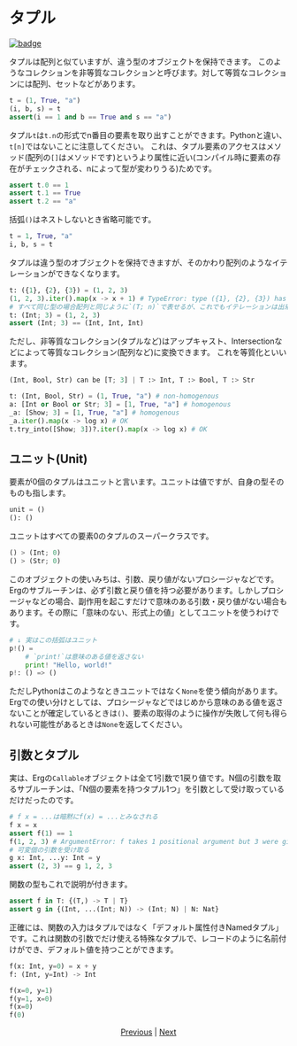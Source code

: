 # タプル

[![badge](https://img.shields.io/endpoint.svg?url=https%3A%2F%2Fgezf7g7pd5.execute-api.ap-northeast-1.amazonaws.com%2Fdefault%2Fsource_up_to_date%3Fowner%3Derg-lang%26repos%3Derg%26ref%3Dmain%26path%3Ddoc/EN/syntax/11_tuple.md%26commit_hash%3D51de3c9d5a9074241f55c043b9951b384836b258)](https://gezf7g7pd5.execute-api.ap-northeast-1.amazonaws.com/default/source_up_to_date?owner=erg-lang&repos=erg&ref=main&path=doc/EN/syntax/11_tuple.md&commit_hash=51de3c9d5a9074241f55c043b9951b384836b258)

タプルは配列と似ていますが、違う型のオブジェクトを保持できます。
このようなコレクションを非等質なコレクションと呼びます。対して等質なコレクションには配列、セットなどがあります。

```python
t = (1, True, "a")
(i, b, s) = t
assert(i == 1 and b == True and s == "a")
```

タプル`t`は`t.n`の形式でn番目の要素を取り出すことができます。Pythonと違い、`t[n]`ではないことに注意してください。
これは、タプル要素のアクセスはメソッド(配列の`[]`はメソッドです)というより属性に近い(コンパイル時に要素の存在がチェックされる、nによって型が変わりうる)ためです。

```python
assert t.0 == 1
assert t.1 == True
assert t.2 == "a"
```

括弧`()`はネストしないとき省略可能です。

```python
t = 1, True, "a"
i, b, s = t
```

タプルは違う型のオブジェクトを保持できますが、そのかわり配列のようなイテレーションができなくなります。

```python
t: ({1}, {2}, {3}) = (1, 2, 3)
(1, 2, 3).iter().map(x -> x + 1) # TypeError: type ({1}, {2}, {3}) has no method `.iter()`
# すべて同じ型の場合配列と同じように`(T; n)`で表せるが、これでもイテレーションは出来ない
t: (Int; 3) = (1, 2, 3)
assert (Int; 3) == (Int, Int, Int)
```

ただし、非等質なコレクション(タプルなど)はアップキャスト、Intersectionなどによって等質なコレクション(配列など)に変換できます。
これを等質化といいます。

```python
(Int, Bool, Str) can be [T; 3] | T :> Int, T :> Bool, T :> Str
```

```python
t: (Int, Bool, Str) = (1, True, "a") # non-homogenous
a: [Int or Bool or Str; 3] = [1, True, "a"] # homogenous
_a: [Show; 3] = [1, True, "a"] # homogenous
_a.iter().map(x -> log x) # OK
t.try_into([Show; 3])?.iter().map(x -> log x) # OK
```

## ユニット(Unit)

要素が0個のタプルはユニットと言います。ユニットは値ですが、自身の型そのものも指します。

```python
unit = ()
(): ()
```

ユニットはすべての要素0のタプルのスーパークラスです。

```python
() > (Int; 0)
() > (Str; 0)
```

このオブジェクトの使いみちは、引数、戻り値がないプロシージャなどです。Ergのサブルーチンは、必ず引数と戻り値を持つ必要があります。しかしプロシージャなどの場合、副作用を起こすだけで意味のある引数・戻り値がない場合もあります。その際に「意味のない、形式上の値」としてユニットを使うわけです。

```python
# ↓ 実はこの括弧はユニット
p!() =
    # `print!`は意味のある値を返さない
    print! "Hello, world!"
p!: () => ()
```

ただしPythonはこのようなときユニットではなく`None`を使う傾向があります。
Ergでの使い分けとしては、プロシージャなどではじめから意味のある値を返さないことが確定しているときは`()`、要素の取得のように操作が失敗して何も得られない可能性があるときは`None`を返してください。

## 引数とタプル

実は、Ergの`Callable`オブジェクトは全て1引数で1戻り値です。N個の引数を取るサブルーチンは、「N個の要素を持つタプル1つ」を引数として受け取っているだけだったのです。

```python
# f x = ...は暗黙にf(x) = ...とみなされる
f x = x
assert f(1) == 1
f(1, 2, 3) # ArgumentError: f takes 1 positional argument but 3 were given
# 可変個の引数を受け取る
g x: Int, ...y: Int = y
assert (2, 3) == g 1, 2, 3
```

関数の型もこれで説明が付きます。

```python
assert f in T: {(T,) -> T | T}
assert g in {(Int, ...(Int; N)) -> (Int; N) | N: Nat}
```

正確には、関数の入力はタプルではなく「デフォルト属性付きNamedタプル」です。これは関数の引数でだけ使える特殊なタプルで、レコードのように名前付けができ、デフォルト値を持つことができます。

```python
f(x: Int, y=0) = x + y
f: (Int, y=Int) -> Int

f(x=0, y=1)
f(y=1, x=0)
f(x=0)
f(0)
```

<p align='center'>
    <a href='./10_array.md'>Previous</a> | <a href='./12_dict.md'>Next</a>
</p>
